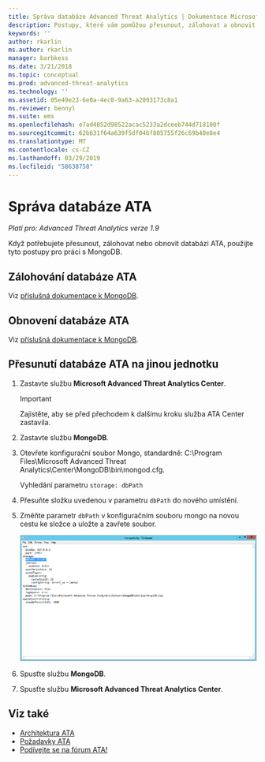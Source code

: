 ```yaml
---
title: Správa databáze Advanced Threat Analytics | Dokumentace Microsoftu
description: Postupy, které vám pomůžou přesunout, zálohovat a obnovit databázi ATA
keywords: ''
author: rkarlin
ms.author: rkarlin
manager: barbkess
ms.date: 3/21/2018
ms.topic: conceptual
ms.prod: advanced-threat-analytics
ms.technology: ''
ms.assetid: 05e49e23-6e0a-4ec0-9a63-a2093173c8a1
ms.reviewer: bennyl
ms.suite: ems
ms.openlocfilehash: e7ad4852d98522acac5233a2dceeb744d718100f
ms.sourcegitcommit: 62b631f64a639f5df04bf805755f26c69b40e8e4
ms.translationtype: MT
ms.contentlocale: cs-CZ
ms.lasthandoff: 03/29/2019
ms.locfileid: "58638758"
---
```

# <a name="ata-database-management"></a>Správa databáze ATA

*Platí pro: Advanced Threat Analytics verze 1.9*

Když potřebujete přesunout, zálohovat nebo obnovit databázi ATA, použijte tyto postupy pro práci s MongoDB.

## <a name="backing-up-the-ata-database"></a>Zálohování databáze ATA
Viz [příslušná dokumentace k MongoDB](http://docs.mongodb.org/manual/administration/backup/).

## <a name="restoring-the-ata-database"></a>Obnovení databáze ATA
Viz [příslušná dokumentace k MongoDB](http://docs.mongodb.org/manual/administration/backup/).

## <a name="moving-the-ata-database-to-another-drive"></a>Přesunutí databáze ATA na jinou jednotku

1. Zastavte službu **Microsoft Advanced Threat Analytics Center**.
   > [!Important] 
   > Zajistěte, aby se před přechodem k dalšímu kroku služba ATA Center zastavila.

2. Zastavte službu **MongoDB**.

3. Otevřete konfigurační soubor Mongo, standardně: C:\Program Files\Microsoft Advanced Threat Analytics\Center\MongoDB\bin\mongod.cfg.

   Vyhledání parametru `storage: dbPath`

4. Přesuňte složku uvedenou v parametru `dbPath` do nového umístění.

5. Změňte parametr `dbPath` v konfiguračním souboru mongo na novou cestu ke složce a uložte a zavřete soubor.

   ![Úprava konfigurační image MongoDB](media/ATA-mongoDB-moveDB.png)

6. Spusťte službu **MongoDB**.

7. Spusťte službu **Microsoft Advanced Threat Analytics Center**.

## <a name="see-also"></a>Viz také
- [Architektura ATA](ata-architecture.md)
- [Požadavky ATA](ata-prerequisites.md)
- [Podívejte se na fórum ATA!](https://social.technet.microsoft.com/Forums/security/home?forum=mata)

